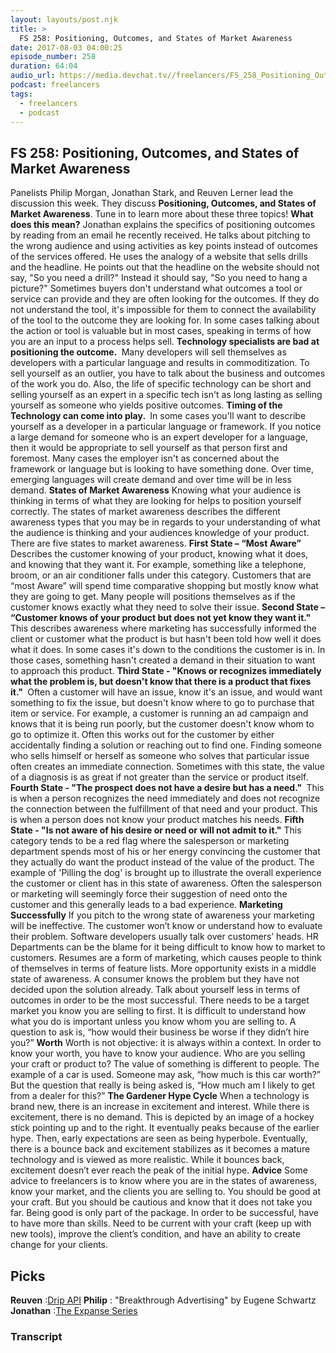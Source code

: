 ```yaml
---
layout: layouts/post.njk
title: >
  FS 258: Positioning, Outcomes, and States of Market Awareness
date: 2017-08-03 04:00:25
episode_number: 258
duration: 64:04
audio_url: https://media.devchat.tv//freelancers/FS_258_Positioning_Outcomes_and_States_of_Market_Awarenes.mp3
podcast: freelancers
tags:
  - freelancers
  - podcast
---
```


## **FS 258: Positioning, Outcomes, and States of Market Awareness**

Panelists Philip Morgan, Jonathan Stark, and Reuven Lerner lead the discussion this week. They discuss **Positioning, Outcomes, and States of Market Awareness**. Tune in to learn more about these three topics! **What does this mean?** Jonathan explains the specifics of positioning outcomes by reading from an email he recently received. He talks about pitching to the wrong audience and using activities as key points instead of outcomes of the services offered. He uses the analogy of a website that sells drills and the headline. He points out that the headline on the website should not say, "So you need a drill?" Instead it should say, "So you need to hang a picture?" Sometimes buyers don't understand what outcomes a tool or service can provide and they are often looking for the outcomes. If they do not understand the tool, it's impossible for them to connect the availability of the tool to the outcome they are looking for. In some cases talking about the action or tool is valuable but in most cases, speaking in terms of how you are an input to a process helps sell. **Technology specialists are bad at positioning the outcome.&nbsp;** Many developers will sell themselves as developers with a particular language and results in commoditization. To sell yourself as an outlier, you have to talk about the business and outcomes of the work you do. Also, the life of specific technology can be short and selling yourself as an expert in a specific tech isn't as long lasting as selling yourself as someone who yields positive outcomes. **Timing of the Technology can come into play.&nbsp;** In some cases you'll want to describe yourself as a developer in a particular language or framework. If you notice a large demand for someone who is an expert developer for a language, then it would be appropriate to sell yourself as that person first and foremost. Many cases the employer isn't as concerned about the framework or language but is looking to have something done. Over time, emerging languages will create demand and over time will be in less demand. **States of Market Awareness** Knowing what your audience is thinking in terms of what they are looking for helps to position yourself correctly. The states of market awareness describes the different awareness types that you may be in regards to your understanding of what the audience is thinking and your audiences knowledge of your product. There are five states to market awareness. **First State – “Most Aware”** Describes the customer knowing of your product, knowing what it does, and knowing that they want it. For example, something like a telephone, broom, or an air conditioner falls under this category. Customers that are “most Aware” will spend time comparative shopping but mostly know what they are going to get.&nbsp;Many people will positions themselves as if the customer knows exactly what they need to solve their issue. **Second State – “Customer knows of your product but does not yet know they want it."** This describes awareness where marketing has successfully informed the client or customer what the product is but hasn't been told how well it does what it does. In some cases it's down to the conditions the customer is in. In those cases, something hasn't created a demand in their situation to want to approach this product. **Third State - "Knows or recognizes immediately what the problem is, but doesn't know that there is a product that fixes it."&nbsp;** Often a customer will have an issue, know it's an issue, and would want something to fix the issue, but doesn't know where to go to purchase that item or service. For example, a customer is running an ad campaign and knows that it is being run poorly, but the customer doesn't know whom to go to optimize it. Often this works out for the customer by either accidentally finding a solution or reaching out to find one. Finding someone who sells himself or herself as someone who solves that particular issue often creates an immediate connection. Sometimes with this state, the value of a diagnosis is as great if not greater than the service or product itself. **Fourth State - "The prospect does not have a desire but has a need."&nbsp;** This is when a person recognizes the need immediately and does not recognize the connection between the fulfillment of that need and your product.&nbsp;This is when a person does not know your product matches his needs. **Fifth State - "Is not aware of his desire or need or will not admit to it."** This category tends to be a red flag where the salesperson or marketing department spends most of his or her energy convincing the customer that they actually do want the product instead of the value of the product. The example of 'Pilling the dog' is brought up to illustrate the overall experience the customer or client has in this state of awareness. Often the salesperson or marketing will seemingly force their suggestion of need onto the customer and this generally leads to a bad experience. **Marketing Successfully** If you pitch to the wrong state of awareness your marketing will be ineffective. The customer won’t know or understand how to evaluate their problem. Software developers usually talk over customers’ heads. HR Departments can be the blame for it being difficult to know how to market to customers. Resumes are a form of marketing, which causes people to think of themselves in terms of feature lists. More opportunity exists in a middle state of awareness. A consumer knows the problem but they have not decided upon the solution already. Talk about yourself less in terms of outcomes in order to be the most successful. There needs to be a target market you know you are selling to first. It is difficult to understand how what you do is important unless you know whom you are selling to. A question to ask is, “how would their business be worse if they didn’t hire you?” **Worth** Worth is not objective: it is always within a context. In order to know your worth, you have to know your audience. Who are you selling your craft or product to? The value of something is different to people. The example of a car is used. Someone may ask, “how much is this car worth?” But the question that really is being asked is, “How much am I likely to get from a dealer for this?” **The Gardener Hype Cycle** When a technology is brand new, there is an increase in excitement and interest. While there is excitement, there is no demand. This is depicted by an image of a hockey stick pointing up and to the right. It eventually peaks because of the earlier hype. Then, early expectations are seen as being hyperbole. Eventually, there is a bounce back and excitement stabilizes as it becomes a mature technology and is viewed as more realistic. While it bounces back, excitement doesn’t ever reach the peak of the initial hype. **Advice** Some advice to freelancers is to know where you are in the states of awareness, know your market, and the clients you are selling to. You should be good at your craft. But you should be cautious and know that it does not take you far. Being good is only part of the package. In order to be successful, have to have more than skills. Need to be current with your craft (keep up with new tools), improve the client’s condition, and have an ability to create change for your clients.

## **Picks**

**Reuven** :[Drip API](https://www.getdrip.com/docs/js-api) **Philip** : "Breakthrough Advertising" by Eugene Schwartz **Jonathan** :[The Expanse Series](https://www.audible.com/series?asin=B008Y45GCQ)&nbsp;

### Transcript
